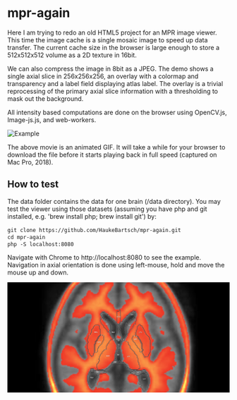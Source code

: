 # mpr-again

Here I am trying to redo an old HTML5 project for an MPR image viewer. This time the image cache is a single mosaic image to speed up data transfer. The current cache size in the browser is large enough to store a 512x512x512 volume as a 2D texture in 16bit. 

We can also compress the image in 8bit as a JPEG. The demo shows a single axial slice in 256x256x256, an overlay with a colormap and transparency and a label field displaying atlas label. The overlay is a trivial reprocessing of the primary axial slice information with a thresholding to mask out the background.

All intensity based computations are done on the browser using OpenCV.js, Image-js.js, and web-workers.

![Example](/images/voxelViewer.gif "VoxelViewer demo")

The above movie is an animated GIF. It will take a while for your browser to download the file before it starts playing back in full speed (captured on Mac Pro, 2018).

## How to test

The data folder contains the data for one brain (/data directory). You may test the viewer using those datasets (assuming you have php and git installed, e.g. 'brew install php; brew install git') by:
```
git clone https://github.com/HaukeBartsch/mpr-again.git
cd mpr-again
php -S localhost:8080
```

Navigate with Chrome to http://localhost:8080 to see the example. Navigation in axial orientation is done using left-mouse, hold and move the mouse up and down.

![Example](/images/label_example.jpg "VoxelViewer demo")
